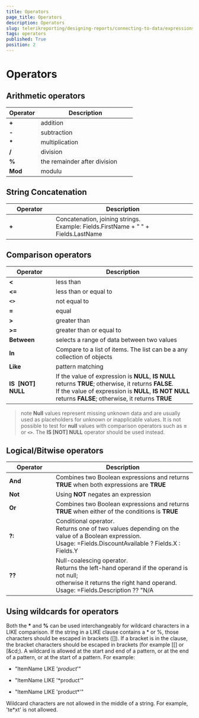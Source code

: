 ```yaml
---
title: Operators
page_title: Operators 
description: Operators
slug: telerikreporting/designing-reports/connecting-to-data/expressions/expressions-reference/operators
tags: operators
published: True
position: 2
---
```

<style>
table th:first-of-type {
    width: 25%;
}
table th:nth-of-type(2) {
    width: 75%;
}
</style>

# Operators

## Arithmetic operators

| Operator | Description |
| ------ | ------ |
| __+__ |addition|
| __-__ |subtraction|
| __*__ |multiplication|
| __/__ |division|
| __%__ |the remainder after division|
| __Mod__ |modulu|

## String Concatenation

| Operator | Description |
| ------ | ------ |
| __+__ |Concatenation, joining strings.<br/> Example: Fields.FirstName + " " + Fields.LastName|

## Comparison operators

| Operator | Description |
| ------ | ------ |
| __<__ |less than|
| __<=__ |less than or equal to|
| __```<>```__ |not equal to|
| __=__ |equal|
| __>__ |greater than|
| __>=__ |greater than or equal to|
| __Between__ |selects a range of data between two values|
| __In__ |Compare to a list of items. The list can be a any collection of objects|
| __Like__ |pattern matching|
| __IS  [NOT] NULL__ |If the value of expression is __NULL__, __IS NULL__ returns __TRUE__; otherwise, it returns __FALSE__.<br/> If the value of expression is __NULL__, __IS NOT NULL__ returns __FALSE__; otherwise, it returns __TRUE__ |

>note __Null__ values represent missing unknown data and are usually used as placeholders for unknown or inapplicable values. It is not possible to test for __null__ values with comparison operators such as  __=__ or __```<>```__. The __IS [NOT] NULL__ operator should be used instead. 

## Logical/Bitwise operators

| Operator | Description |
| ------ | ------ |
| __And__ |Combines two Boolean expressions and returns __TRUE__ when both expressions are __TRUE__ |
| __Not__ |Using __NOT__ negates an expression|
| __Or__ |Combines two Boolean expressions and returns __TRUE__ when either of the conditions is __TRUE__ |
| __?:__ |Conditional operator.<br/> Returns one of two values depending on the value of a Boolean expression. <br/> Usage: =Fields.DiscountAvailable ? Fields.X : Fields.Y|
| __??__ |Null-coalescing operator.<br/> Returns the left-hand operand if the operand is not null; <br/> otherwise it returns the right hand operand. <br/> Usage: =Fields.Description ?? "N/A|

## Using wildcards for operators

Both the __*__ and __%__ can be used interchangeably for wildcard characters in a LIKE comparison. If the string in a LIKE clause contains a * or %, those characters should be escaped in brackets ([]). If a bracket is in the clause, the bracket characters should be escaped in brackets (for example [[] or [&cd;). A wildcard is allowed at the start and end of a pattern, or at the end of a pattern, or at the start of a pattern. For example:

* "ItemName LIKE '*product*'"

* "ItemName LIKE '*product'"

* "ItemName LIKE 'product*'"

Wildcard characters are not allowed in the middle of a string. For example, 'te*xt' is not allowed.
